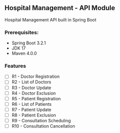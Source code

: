 ## Hospital Management - API Module
Hospital Management API built in Spring Boot

### Prerequisites:
- Spring Boot 3.2.1 
- JDK 17
- Maven 4.0.0

### Features
- [ ] R1 - Doctor Registration
- [ ] R2 - List of Doctors
- [ ] R3 - Doctor Update
- [ ] R4 - Doctor Exclusion
- [ ] R5 - Patient Registration
- [ ] R6 - List of Patients
- [ ] R7 - Patient Update
- [ ] R8 - Patient Exclusion
- [ ] R9 - Consultation Scheduling
- [ ] R10 - Consultation Cancellation
